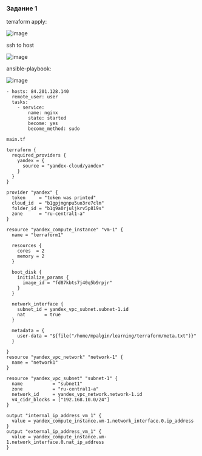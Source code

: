 
### Задание 1

terraform apply:

![image](https://github.com/MPalgin/Sys_adm_HW/assets/121052923/78c4354b-283e-4255-84ae-010937e3f914)

ssh to host

![image](https://github.com/MPalgin/Sys_adm_HW/assets/121052923/99066c65-6ae3-4ca1-ae33-8414533db93d)

ansible-playbook:

![image](https://github.com/MPalgin/Sys_adm_HW/assets/121052923/b136adbf-b10f-46c4-9164-08dca7c71b2f)

```
- hosts: 84.201.128.140
  remote_user: user
  tasks:
    - service:
        name: nginx
        state: started
        become: yes
        become_method: sudo

```
```
main.tf

terraform {
  required_providers {
    yandex = {
      source = "yandex-cloud/yandex"
    }
  }
}

provider "yandex" {
  token     = "token was printed"
  cloud_id  = "b1gpjmgnpu5uo3re7clm"
  folder_id = "b1g9a0rjuljkrv5p819s"
  zone      = "ru-central1-a"
}

resource "yandex_compute_instance" "vm-1" {
  name = "terraform1"

  resources {
    cores  = 2
    memory = 2
  }

  boot_disk {
    initialize_params {
      image_id = "fd87kbts7j40q5b9rpjr"
    }
  }

  network_interface {
    subnet_id = yandex_vpc_subnet.subnet-1.id
    nat       = true
  }
  
  metadata = {
    user-data = "${file("/home/mpalgin/learning/terraform/meta.txt")}"
  }

}
resource "yandex_vpc_network" "network-1" {
  name = "network1"
}

resource "yandex_vpc_subnet" "subnet-1" {
  name           = "subnet1"
  zone           = "ru-central1-a"
  network_id     = yandex_vpc_network.network-1.id
  v4_cidr_blocks = ["192.168.10.0/24"]
}

output "internal_ip_address_vm_1" {
  value = yandex_compute_instance.vm-1.network_interface.0.ip_address
}
output "external_ip_address_vm_1" {
  value = yandex_compute_instance.vm-1.network_interface.0.nat_ip_address
}
```
